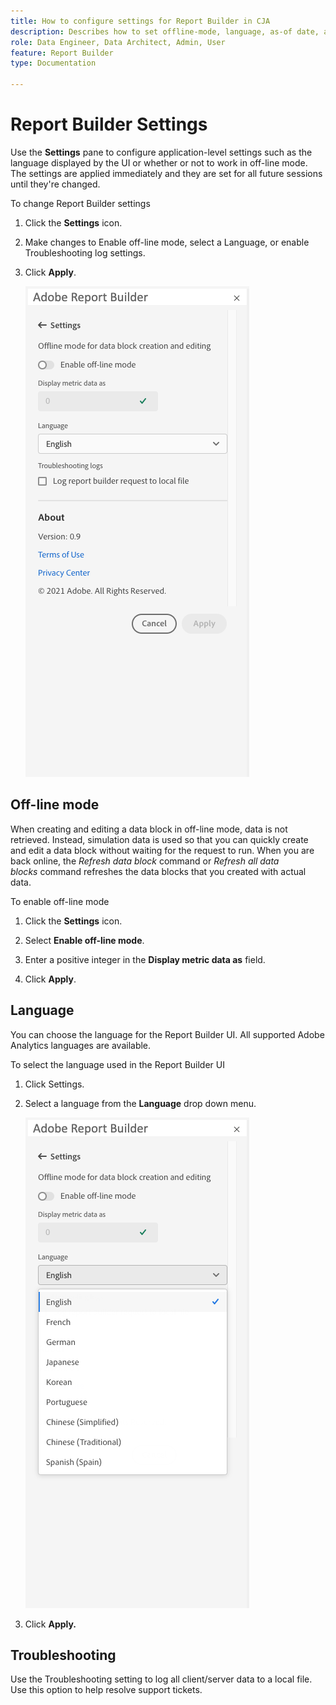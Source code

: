 ```yaml
---
title: How to configure settings for Report Builder in CJA
description: Describes how to set offline-mode, language, as-of date, and troubleshooting settings.
role: Data Engineer, Data Architect, Admin, User
feature: Report Builder
type: Documentation

---
```


# Report Builder Settings

Use the **Settings** pane to configure application-level settings such
as the language displayed by the UI or whether or not to work in
off-line mode. The settings are applied immediately and they are set for
all future sessions until they're changed.

To change Report Builder settings

1.  Click the **Settings** icon.

1.  Make changes to Enable off-line mode, select a Language, or enable Troubleshooting log settings.

1.  Click **Apply**.

    ![](./assets/image38.png)

## Off-line mode

When creating and editing a data block in off-line mode, data is not
retrieved. Instead, simulation data is used so that you can quickly
create and edit a data block without waiting for the request to run.
When you are back online, the *Refresh data block* command or *Refresh
all data blocks* command refreshes the data blocks that you created with
actual data.

To enable off-line mode

1.  Click the **Settings** icon.

1.  Select **Enable off-line mode**.

1.  Enter a positive integer in the **Display metric data as** field.

1.  Click **Apply**.

## Language

You can choose the language for the Report Builder UI. All supported
Adobe Analytics languages are available.

To select the language used in the Report Builder UI

 1.  Click Settings.

 1.  Select a language from the **Language** drop down menu.

     ![](./assets/image39.png)

 1.  Click **Apply.**

## Troubleshooting

Use the Troubleshooting setting to log all client/server data to a local
file. Use this option to help resolve support tickets.
